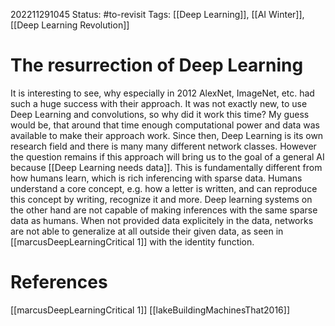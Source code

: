 202211291045
Status: #to-revisit
Tags: [[Deep Learning]], [[AI Winter]], [[Deep Learning Revolution]]

# The resurrection of Deep Learning
It is interesting to see, why especially in 2012 AlexNet, ImageNet, etc. had such a huge success with their approach. It was not exactly new, to use Deep Learning and convolutions, so why did it work this time? My guess would be, that around that time enough computational power and data was available to make their approach work. Since then, Deep Learning is its own research field and there is many many different network classes. However the question remains if this approach will bring us to the goal of a general AI because [[Deep Learning needs data]]. This is fundamentally different from how humans learn, which is rich inferencing with sparse data. Humans understand a core concept, e.g. how a letter is written, and can reproduce this concept by writing, recognize it and more. Deep learning systems on the other hand are not capable of making inferences with the same sparse data as humans. When not provided data explicitely in the data, networks are not able to generalize at all outside their given data, as seen in [[marcusDeepLearningCritical 1]] with the identity function. 


# References
[[marcusDeepLearningCritical 1]]
[[lakeBuildingMachinesThat2016]]

